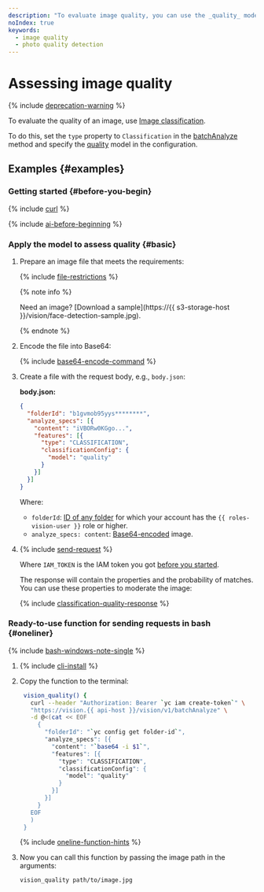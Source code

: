 ```yaml
---
description: "To evaluate image quality, you can use the _quality_ model offered by {{ vision-full-name }}. The service compares similar images\_and selects the best quality ones or filters out lower quality images, e.g., to exclude them from search results. Supported file formats for quality evaluation: JPEG, PNG, PDF."
noIndex: true
keywords:
  - image quality
  - photo quality detection
---
```


# Assessing image quality

{% include [deprecation-warning](../../../_includes/vision/deprecation-warning.md) %}

To evaluate the quality of an image, use [Image classification](../../concepts/classification/index.md).

To do this, set the `type` property to `Classification` in the [batchAnalyze](../../vision/api-ref/Vision/batchAnalyze.md) method and specify the [quality](../../concepts/classification/supported-models.md#quality) model in the configuration.

## Examples {#examples}

### Getting started {#before-you-begin}

{% include [curl](../../../_includes/curl.md) %}

{% include [ai-before-beginning](../../../_includes/vision/ai-before-beginning.md) %}

### Apply the model to assess quality {#basic}

1. Prepare an image file that meets the requirements:

   {% include [file-restrictions](../../../_includes/vision/file-restrictions.md) %}

   {% note info %}

   Need an image? [Download a sample](https://{{ s3-storage-host }}/vision/face-detection-sample.jpg).

   {% endnote %}

1. Encode the file into Base64:

   {% include [base64-encode-command](../../../_includes/vision/base64-encode-command.md) %}

1. Create a file with the request body, e.g., `body.json`:

   **body.json:**

   ```json
   {
     "folderId": "b1gvmob95yys********",
     "analyze_specs": [{
       "content": "iVBORw0KGgo...",
       "features": [{
         "type": "CLASSIFICATION",
         "classificationConfig": {
           "model": "quality"
         }
       }]
     }]
   }
   ```

   Where:

   * `folderId`: [ID of any folder](../../../resource-manager/operations/folder/get-id.md) for which your account has the `{{ roles-vision-user }}` role or higher.
   * `analyze_specs: content`: [Base64-encoded](../base64-encode.md) image.

1. {% include [send-request](../../../_includes/vision/send-request.md) %}

   Where `IAM_TOKEN` is the IAM token you got [before you started](#before-you-begin).

   The response will contain the properties and the probability of matches. You can use these properties to moderate the image:

   {% include [classification-quality-response](../../../_includes/vision/classification-quality-response.md) %}

### Ready-to-use function for sending requests in bash {#oneliner}

{% include [bash-windows-note-single](../../../_includes/translate/bash-windows-note-single.md) %}

1. {% include [cli-install](../../../_includes/cli-install.md) %}

1. Copy the function to the terminal:

   ```bash
    vision_quality() {
      curl --header "Authorization: Bearer `yc iam create-token`" \
      "https://vision.{{ api-host }}/vision/v1/batchAnalyze" \
      -d @<(cat << EOF
        {
          "folderId": "`yc config get folder-id`",
          "analyze_specs": [{
            "content": "`base64 -i $1`",
            "features": [{
              "type": "CLASSIFICATION",
              "classificationConfig": {
                "model": "quality"
              }
            }]
          }]
        }
      EOF
      )
    }
   ```

   {% include [oneline-function-hints](../../../_includes/vision/oneline-function-hints.md) %}

1. Now you can call this function by passing the image path in the arguments:

   ```bash
   vision_quality path/to/image.jpg
   ```
